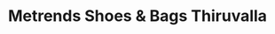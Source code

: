 ---
title: "Metrends Shoes & Bags Thiruvalla"
url: /thiruvalla/metrends-shoes-und-bags-thiruvalla/
shop: Modehaus
---